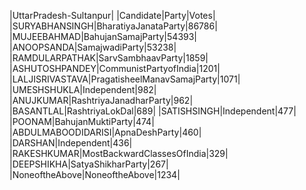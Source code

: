  
|UttarPradesh-Sultanpur|
|Candidate|Party|Votes|
|SURYABHANSINGH|BharatiyaJanataParty|86786|
|MUJEEBAHMAD|BahujanSamajParty|54393|
|ANOOPSANDA|SamajwadiParty|53238|
|RAMDULARPATHAK|SarvSambhaavParty|1859|
|ASHUTOSHPANDEY|CommunistPartyofIndia|1201|
|LALJISRIVASTAVA|PragatisheelManavSamajParty|1071|
|UMESHSHUKLA|Independent|982|
|ANUJKUMAR|RashtriyaJanadharParty|962|
|BASANTLAL|RashtriyaLokDal|689|
|SATISHSINGH|Independent|477|
|POONAM|BahujanMuktiParty|474|
|ABDULMABOODIDARISI|ApnaDeshParty|460|
|DARSHAN|Independent|436|
|RAKESHKUMAR|MostBackwardClassesOfIndia|329|
|DEEPSHIKHA|SatyaShikharParty|267|
|NoneoftheAbove|NoneoftheAbove|1234|
